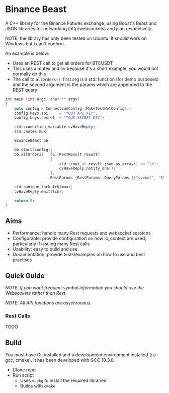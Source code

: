 # Binance Beast

A C++ library for the Binance Futures exchange, using Boost's Beast and JSON libraries for networking (http/websockets) and json respectively. 


NOTE: the library has only been tested on Ubuntu. It *should* work on Windows but I can't confirm.

An example is below:

* Uses an REST call to get all orders for BTCUSDT
* This uses a mutex and cv because it's a short example, you would not normally do this
* The call to `allOrders()`:  first arg is a std::function (for demo purposes) and the second argument is the params which are appended to the REST query


```cpp
int main (int argc, char ** argv)
{
    auto config = ConnectionConfig::MakeTestNetConfig();
    config.keys.api     = "YOUR API KEY";
    config.keys.secret  = "YOUR SECRET KEY";

    std::condition_variable cvHaveReply;
    std::mutex mux;

    BinanceBeast bb;

    bb.start(config);
    bb.allOrders(   [&](RestResult result)
                    {  
                        std::cout << result.json.as_array() << "\n";
                        cvHaveReply.notify_one();
                    },
                    RestParams {RestParams::QueryParams {{"symbol", "BTCUSDT"}}});

    std::unique_lock lck(mux);
    cvHaveReply.wait(lck);

    return 0;
}
```

## Aims
- Performance: handle many Rest requests and websocket sessions
- Configurable: provide configuration on how io_context are used, particularly if issuing many Rest calls
- Usability: easy to build and use
- Documentation: provide tests/examples on how to use and best practises


## Quick Guide

*NOTE: If you want frequent symbol information you should use the Websockets rather than Rest*

*NOTE: All API functions are asychronous.*


### Rest Calls
TODO

## Build
You must have Git installed and a development environment installed (i.e. gcc, cmake). It has been developed with GCC 10.3.0.

* Clone repo
* Run script
  * Uses `vcpkg` to install the required libraries
  * Builds with `cmake`



